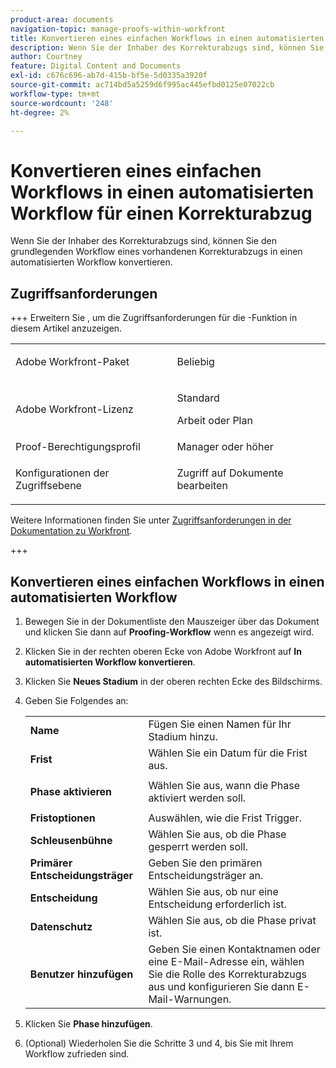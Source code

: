 ```yaml
---
product-area: documents
navigation-topic: manage-proofs-within-workfront
title: Konvertieren eines einfachen Workflows in einen automatisierten Workflow für einen Korrekturabzug
description: Wenn Sie der Inhaber des Korrekturabzugs sind, können Sie den grundlegenden Workflow eines vorhandenen Korrekturabzugs in einen automatisierten Workflow konvertieren.
author: Courtney
feature: Digital Content and Documents
exl-id: c676c696-ab7d-415b-bf5e-5d0335a3920f
source-git-commit: ac714bd5a5259d6f995ac445efbd0125e07022cb
workflow-type: tm+mt
source-wordcount: '248'
ht-degree: 2%

---
```


# Konvertieren eines einfachen Workflows in einen automatisierten Workflow für einen Korrekturabzug

Wenn Sie der Inhaber des Korrekturabzugs sind, können Sie den grundlegenden Workflow eines vorhandenen Korrekturabzugs in einen automatisierten Workflow konvertieren.

## Zugriffsanforderungen

+++ Erweitern Sie , um die Zugriffsanforderungen für die -Funktion in diesem Artikel anzuzeigen.

<table style="table-layout:auto"> 
 <col> 
 <col> 
 <tbody> 
  <tr> 
   <td role="rowheader">Adobe Workfront-Paket</td> 
   <td> <p>Beliebig</p> </td> 
  </tr> 
  <tr> 
   <td role="rowheader">Adobe Workfront-Lizenz</td> 
   <td> 
   <p>Standard</p>
   <p>Arbeit oder Plan</p>
   </td> 
  </tr> 
  <tr> 
   <td role="rowheader">Proof-Berechtigungsprofil </td> 
   <td>Manager oder höher</td> 
  </tr> 
  <tr> 
   <td role="rowheader">Konfigurationen der Zugriffsebene</td> 
   <td> <p>Zugriff auf Dokumente bearbeiten</p> </td> 
  </tr> 
 </tbody> 
</table>

Weitere Informationen finden Sie unter [Zugriffsanforderungen in der Dokumentation zu Workfront](/help/quicksilver/administration-and-setup/add-users/access-levels-and-object-permissions/access-level-requirements-in-documentation.md).

+++

## Konvertieren eines einfachen Workflows in einen automatisierten Workflow

1. Bewegen Sie in der Dokumentliste den Mauszeiger über das Dokument und klicken Sie dann auf **Proofing-Workflow** wenn es angezeigt wird.
1. Klicken Sie in der rechten oberen Ecke von Adobe Workfront auf **In automatisierten Workflow konvertieren**.
1. Klicken Sie **Neues Stadium** in der oberen rechten Ecke des Bildschirms.
1. Geben Sie Folgendes an:

   <table style="table-layout:auto"> 
    <col> 
    <col> 
    <tbody> 
     <tr> 
      <td role="rowheader"><strong>Name</strong> </td> 
      <td>Fügen Sie einen Namen für Ihr Stadium hinzu.</td> 
     </tr> 
     <tr> 
      <td role="rowheader"><strong>Frist</strong> </td> 
      <td>Wählen Sie ein Datum für die Frist aus.</td> 
     </tr> 
     <tr> 
      <td role="rowheader"> <p><strong>Phase aktivieren</strong> </p> </td> 
      <td>Wählen Sie aus, wann die Phase aktiviert werden soll.</td> 
     </tr> 
     <tr> 
      <td role="rowheader"><strong>Fristoptionen</strong> </td> 
      <td>Auswählen, wie die Frist Trigger.</td> 
     </tr> 
     <tr> 
      <td role="rowheader"><strong>Schleusenbühne</strong> </td> 
      <td>Wählen Sie aus, ob die Phase gesperrt werden soll.</td> 
     </tr> 
     <tr> 
      <td role="rowheader"><strong>Primärer Entscheidungsträger</strong> </td> 
      <td>Geben Sie den primären Entscheidungsträger an.</td> 
     </tr> 
     <tr> 
      <td role="rowheader"><strong>Entscheidung</strong> </td> 
      <td>Wählen Sie aus, ob nur eine Entscheidung erforderlich ist. </td> 
     </tr> 
     <tr> 
      <td role="rowheader"><strong>Datenschutz</strong> </td> 
      <td>Wählen Sie aus, ob die Phase privat ist.</td> 
     </tr> 
     <tr> 
      <td role="rowheader"><strong>Benutzer hinzufügen</strong> </td> 
      <td>Geben Sie einen Kontaktnamen oder eine E-Mail-Adresse ein, wählen Sie die Rolle des Korrekturabzugs aus und konfigurieren Sie dann E-Mail-Warnungen.</td> 
     </tr> 
    </tbody> 
   </table>

1. Klicken Sie **Phase hinzufügen**.
1. (Optional) Wiederholen Sie die Schritte 3 und 4, bis Sie mit Ihrem Workflow zufrieden sind.
